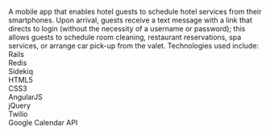 A mobile app that enables hotel guests to schedule hotel services from their smartphones. Upon arrival,  guests receive a text message with a link that directs to login (without the necessity of a username or password); this allows guests to schedule room cleaning,  restaurant reservations, spa services, or arrange car pick-up from the valet. 
Technologies used include:
<br>
Rails
<br>
Redis
<br>
Sidekiq
<br>
HTML5
<br>
CSS3
<br>
AngularJS
<br>
jQuery
<br>
Twilio 
<br>
Google Calendar API
